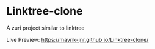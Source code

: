 # Linktree-clone
A zuri project similar to linktree

Live Preview: https://mavrik-jnr.github.io/Linktree-clone/
